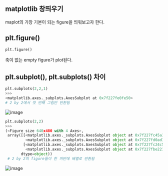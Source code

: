 ## matplotlib 창띄우기

maplot의 가장 기본이 되는 figure을 띄워보고자 한다.

## __plt.figure()__
```python
plt.figure()
```
축이 없는 empty figure가 plot된다.

## __plt.subplot(), plt.subplots() 차이__
```python
plt.subplots(2,2,1)
>>>
<matplotlib.axes._subplots.AxesSubplot at 0x7f227fe0fe50>
# 2 by 2에서 첫 번째 그림만 반환됨
```
![image](https://user-images.githubusercontent.com/73323188/120277871-93f1c600-c2ef-11eb-9a3d-00f2094488d1.png)


```python
plt.subplots(2,2)
>>>
(<Figure size 640x480 with 4 Axes>,
 array([[<matplotlib.axes._subplots.AxesSubplot object at 0x7f227fc45a10>,
         <matplotlib.axes._subplots.AxesSubplot object at 0x7f227fd0ad10>],
        [<matplotlib.axes._subplots.AxesSubplot object at 0x7f227fc24c50>,
         <matplotlib.axes._subplots.AxesSubplot object at 0x7f227fbe2210>]],
       dtype=object))
 # 2 by 2의 figure들이 한 꺼번에 배열로 반환됨
 ```
![image](https://user-images.githubusercontent.com/73323188/120277811-7d4b6f00-c2ef-11eb-87d2-fe8b52423cef.png)
 
